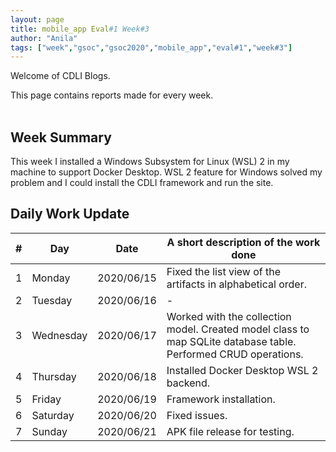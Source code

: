 ```yaml
---
layout: page
title: mobile_app Eval#1 Week#3 
author: "Anila"
tags: ["week","gsoc","gsoc2020","mobile_app","eval#1","week#3"]
---
```

Welcome of CDLI Blogs.

This page contains reports made for every week.<br><br>

## Week Summary

This week I installed a Windows Subsystem for Linux (WSL) 2 in my machine to support Docker Desktop. WSL 2 feature for Windows solved my problem and I could install the CDLI framework and run the site.


## Daily Work Update

|\#|Day|Date|A short description of the work done|  
|---	|---	|---	|---	|  
|1   	| Monday 	|   2020/06/15	|Fixed the list view of the artifacts in alphabetical order.   	|  
|2   	| Tuesday  	|   2020/06/16	|-   	|  
|3   	| Wednesday  	|  2020/06/17 	|Worked with the collection model. Created model class to map SQLite database table. Performed CRUD operations.   	|  
|4   	| Thursday  	|   2020/06/18	|Installed Docker Desktop WSL 2 backend.   	|  
|5   	| Friday  	|   2020/06/19	|Framework installation.   	|  
|6   	| Saturday  	|   2020/06/20	|Fixed issues.   	|  
|7   	| Sunday  	|   2020/06/21	|APK file release for testing.   	|  
